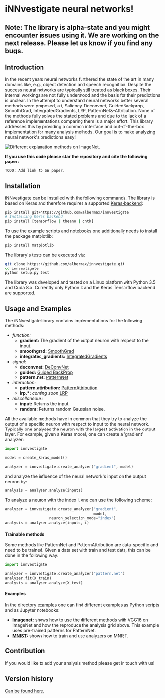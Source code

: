 # iNNvestigate neural networks!

## Note: The library is alpha-state and you might encounter issues using it. We are working on the next release. Please let us know if you find any bugs.

## Introduction

In the recent years neural networks furthered the state of the art in many domains like, e.g., object detection and speech recognition.
Despite the success neural networks are typically still treated as black boxes. Their internal workings are not fully understood and the basis for their predictions is unclear.
In the attempt to understand neural networks better several methods were proposed, a.i, Saliency, Deconvnet, GuidedBackprop, SmoothGrad, IntergratedGradients, LRP, PatternNet\&-Attribution.
None of the methods fully solves the stated problems and due to the lack of a reference implementations comparing them is a major effort.
This library addresses this by providing a common interface and out-of-the-box implementation for many analysis methods.
Our goal is to make analyzing neural network's predictions easy!

![Different explanation methods on ImageNet.](https://github.com/albermax/innvestigate/raw/master/examples/images/analysis_grid.png)


**If you use this code please star the repository and cite the following paper:**
```
TODO: Add link to SW paper.
```

## Installation

iNNvestigate can be installed with the following commands.
The library is based on Keras and therefore requires a supported [Keras-backend](https://keras.io/backend/):

```bash
pip install git+https://github.com/albermax/innvestigate
# Installing Keras backend
pip install [tensorflow | theano | cntk]
```

To use the example scripts and notebooks one additionally needs to install the package matplotlib:

```bash
pip install matplotlib
```

The library's tests can be executed via:
```bash
git clone https://github.com/albermax/innvestigate.git
cd innvestigate
python setup.py test
```

The library was developed and tested on a Linux platform with Python 3.5 and Cuda 8.x.
Currently only Python 3 and the Keras Tensorflow backend are supported.

## Usage and Examples

The iNNvestigate library contains implementations for the following methods:

* *function:*
  * **gradient:** The gradient of the output neuron with respect to the input.
  * **smoothgrad:** [SmoothGrad](https://arxiv.org/abs/1706.03825)
  * **integrated_gradients:** [IntegratedGradients](https://arxiv.org/abs/1703.01365)
* *signal:*
  * **deconvnet:** [DeConvNet](https://arxiv.org/abs/1311.2901)
  * **guided:** [Guided BackProp](https://arxiv.org/abs/1412.6806)
  * **pattern.net:** [PatternNet](https://arxiv.org/abs/1705.05598)
* *interaction:*
  * **pattern.attribution:** [PatternAttribution](https://arxiv.org/abs/1705.05598)
  * **lrp.\*:** *coming soon* [LRP](http://journals.plos.org/plosone/article?id=10.1371/journal.pone.0130140)
* *miscellaneous:*
  * **input:** Returns the input.
  * **random:** Returns random Gaussian noise.

All the available methods have in common that they try to analyze the output of a specific neuron with respect to input to the neural network.
Typically one analyses the neuron with the largest activation in the output layer.
For example, given a Keras model, one can create a 'gradient' analyzer:

```python
import innvestigate

model = create_keras_model()

analyzer = innvestigate.create_analyzer("gradient", model)
```

and analyze the influence of the neural network's input on the output neuron by:

```python
analysis = analyzer.analyze(inputs)
```

To analyze a neuron with the index i, one can use the following scheme:

```python
analyzer = innvestigate.create_analyzer("gradient",
                                        model,
					neuron_selection_mode="index")
analysis = analyzer.analyze(inputs, i)
```

#### Trainable methods

Some methods like PatternNet and PatternAttribution are data-specific and need to be trained.
Given a data set with train and test data, this can be done in the following way:

```python
import innvestigate

analyzer = innvestigate.create_analyzer("pattern.net")
analyzer.fit(X_train)
analysis = analyzer.analyze(X_test)
```

#### Examples

In the directory [examples](https://github.com/albermax/innvestigate/blob/master/examples/) one can find different examples as Python scripts and as Jupyter notebooks:

* **[Imagenet](https://github.com/albermax/innvestigate/blob/master/examples/notebooks/imagenet_example.ipynb):** shows how to use the different methods with VGG16 on ImageNet and how the reproduce the analysis grid above. This example uses pre-trained patterns for PatternNet.
* **[MNIST](https://github.com/albermax/innvestigate/blob/master/examples/notebooks/mnist_example.ipynb):** shows how to train and use analyzers on MNIST.

## Contribution

If you would like to add your analysis method please get in touch with us!

## Version history

[Can be found here.](https://github.com/albermax/innvestigate/blob/master/VERSION.md)